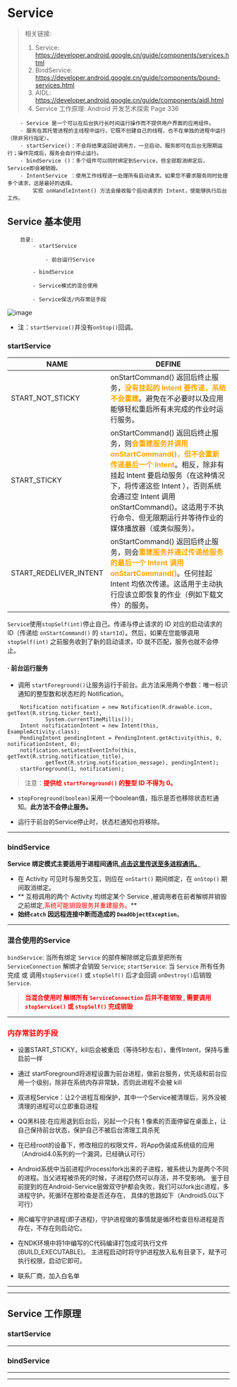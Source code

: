 # Service #

>	相关链接:
>	1. Service: 		https://developer.android.google.cn/guide/components/services.html
>	2. BindService:		https://developer.android.google.cn/guide/components/bound-services.html
>	3. AIDL:			https://developer.android.google.cn/guide/components/aidl.html
>	4. Service 工作原理: Android 开发艺术探索 Page 336 

```
	- Service 是一个可以在后台执行长时间运行操作而不提供用户界面的应用组件。
	- 服务在其托管进程的主线程中运行，它既不创建自己的线程，也不在单独的进程中运行（除非另行指定）。
	- startService()：不会将结果返回给调用方，一旦启动，服务即可在后台无限期运行；操作完成后，服务会自行停止运行。
	- bindService ()：多个组件可以同时绑定到Service，但全部取消绑定后，Service即会被销毁。
	- IntentService ：使用工作线程逐一处理所有启动请求。如果您不要求服务同时处理多个请求，这是最好的选择。
		实现 onHandleIntent() 方法会接收每个启动请求的 Intent，使能够执行后台工作。

```

## Service 基本使用 ##

```
	目录: 
		- startService

			- 前台运行Service

		- bindService

		- Service模式的混合使用

		- Service保活/内存常驻手段

```

![image](https://developer.android.google.cn/images/service_lifecycle.png)

* 注：`startService()`并没有`onStop()`回调。

### startService ###

NAME|DEFINE
-|-
START_NOT_STICKY|onStartCommand() 返回后终止服务，<font color = orange>**没有挂起的 Intent 要传递，系统不会重建**</font>。避免在不必要时以及应用能够轻松重启所有未完成的作业时运行服务。
START_STICKY|onStartCommand() 返回后终止服务，则<font color = orange>**会重建服务并调用 onStartCommand()，但不会重新传递最后一个 Intent**</font>。相反，除非有挂起 Intent 要启动服务（在这种情况下，将传递这些 Intent ），否则系统会通过空 Intent 调用 onStartCommand()。这适用于不执行命令、但无限期运行并等待作业的媒体播放器（或类似服务）。
START_REDELIVER_INTENT|onStartCommand() 返回后终止服务，则会<font color = orange>**重建服务并通过传递给服务的最后一个 Intent 调用 onStartCommand()**</font>。任何挂起 Intent 均依次传递。这适用于主动执行应该立即恢复的作业（例如下载文件）的服务。


`Service`使用`stopSelf(int)`停止自己。传递与停止请求的 ID 对应的启动请求的 ID（传递给 `onStartCommand()` 的 `startId`）。然后，如果在您能够调用 `stopSelf(int)` 之前服务收到了新的启动请求，ID 就不匹配，服务也就不会停止。

#### · 前台运行服务 ####
- 调用 `startForeground()`让服务运行于前台。此方法采用两个参数：唯一标识通知的整型数和状态栏的 Notification。

```
	Notification notification = new Notification(R.drawable.icon, getText(R.string.ticker_text),
	        System.currentTimeMillis());
	Intent notificationIntent = new Intent(this, ExampleActivity.class);
	PendingIntent pendingIntent = PendingIntent.getActivity(this, 0, notificationIntent, 0);
	notification.setLatestEventInfo(this, getText(R.string.notification_title),
	        getText(R.string.notification_message), pendingIntent);
	startForeground(1, notification);

```
> 注意：<font color = red>**提供给 `startForeground()` 的整型 ID 不得为 0。**</font>

- `stopForeground(boolean)`采用一个boolean值，指示是否也移除状态栏通知。**此方法不会停止服务。**

- 运行于前台的Service停止时，状态栏通知也将移除。

---
### bindService ###
**Service 绑定模式主要适用于进程间通讯,[点击这里传送至多进程通讯。](https://github.com/SchafferWang0818/SchafferBaseLibrary/blob/master/notes/Android%E4%B9%8B%E5%A4%9A%E8%BF%9B%E7%A8%8B.md)**

- 在 Activity 可见时与服务交互，则应在 `onStart()` 期间绑定，在 `onStop()` 期间取消绑定。
- ** 互相调用的两个 Activity 均绑定某个 Service ,被调用者在前者解绑并销毁之前绑定,<font color = red>系统可能销毁服务并重建服务。</font>**
- **始终`catch` 因远程连接中断而造成的 `DeadObjectException`**。
---

### 混合使用的Service ###

`bindService`:  当所有绑定 `Service` 的部件解除绑定后直至把所有 `ServiceConnection` 解绑才会销毁 `Service`;
`startService`: 当 `Service` 所有任务完成 或 调用`stopService()` 或 `stopSelf()` 后才会回调 `onDestroy()`后销毁 `Service`.

> <font color = red>**当混合使用时 解绑所有 `ServiceConnection` 后并不能销毁 , 需要调用 `stopService()` 或 `stopSelf()` 完成销毁**</font>

---
### <font color = "red">**内存常驻的手段**</font> ###

- 设置START_STICKY，kill后会被重启（等待5秒左右），重传Intent，保持与重启前一样

- 通过 startForeground将进程设置为前台进程，做前台服务，优先级和前台应用一个级别​，除非在系统内存非常缺，否则此进程不会被 kill

- 双进程Service：让2个进程互相保护，其中一个Service被清理后，另外没被清理的进程可以立即重启进程

- QQ黑科技:在应用退到后台后，另起一个只有 1 像素的页面停留在桌面上，让自己保持前台状态，保护自己不被后台清理工具杀死

- 在已经root的设备下，修改相应的权限文件，将App伪装成系统级的应用（Android4.0系列的一个漏洞，已经确认可行）

- Android系统中当前进程(Process)fork出来的子进程，被系统认为是两个不同的进程。当父进程被杀死的时候，子进程仍然可以存活，并不受影响。 鉴于目前提到的在Android-Service层做双守护都会失败，我们可以fork出c进程，多进程守护。死循环在那检查是否还存在， 具体的思路如下（Android5.0以下可行）

- 用C编写守护进程(即子进程)，守护进程做的事情就是循环检查目标进程是否存在，不存在则启动它。

- 在NDK环境中将1中编写的C代码编译打包成可执行文件(BUILD_EXECUTABLE)。
主进程启动时将守护进程放入私有目录下，赋予可执行权限，启动它即可。


- 联系厂商，加入白名单

----

----

## Service 工作原理 ##

### startService ###



---
### bindService ###


---

----